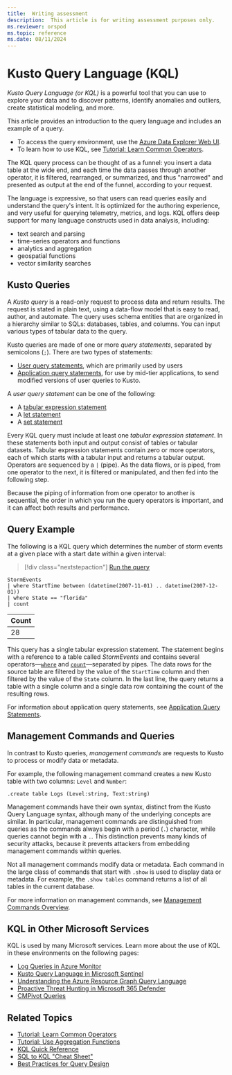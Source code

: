 ```yaml
---
title:  Writing assessment
description:  This article is for writing assessment purposes only.
ms.reviewer: orspod
ms.topic: reference
ms.date: 08/11/2024
---
```

# Kusto Query Language (KQL)

_Kusto Query Language (or KQL)_ is a powerful tool that you can use to explore your data and to discover patterns, identify anomalies and outliers, create statistical modeling, and more. 

This article provides an introduction to the query language and includes an example of a query.

* To access the query environment, use the [Azure Data Explorer Web UI](https://dataexplorer.azure.com/).  
* To learn how to use KQL, see [Tutorial: Learn Common Operators](tutorials/learn-common-operators.md).  

The KQL query process can be thought of as a funnel: you insert a data table at the wide end, and each time the data passes through another operator, it is filtered, rearranged, or summarized, and thus "narrowed" and presented as output at the end of the funnel, according to your request. 

The language is expressive, so that users can read queries easily and understand the query's intent. It is optimized for the authoring experience, and very useful for querying telemetry, metrics, and logs. KQL offers deep support for many language constructs used in data analysis, including:

* text search and parsing
* time-series operators and functions
* analytics and aggregation
* geospatial functions
* vector similarity searches

## Kusto Queries

A *Kusto query* is a read-only request to process data and return results. The request is stated in plain text, using a data-flow model that is easy to read, author, and automate. The query uses schema entities that are organized in a hierarchy similar to SQLs: databases, tables, and columns. You can input various types of tabular data to the query.

Kusto queries are made of one or more *query statements*, separated by semicolons (`;`). There are two types of statements:

* [User query statements](statements.md#user-query-statements), which are primarily used by users
* [Application query statements](statements.md#application-query-statements), for use by mid-tier applications, to send modified versions of user queries to Kusto.

A *user query statement* can be one of the following:

* A [tabular expression statement](tabular-expression-statements.md) 
* A [let statement](let-statement.md)
* A [set statement](set-statement.md)

Every KQL query must include at least one *tabular expression statement*. In these statements both input and output consist of tables or tabular datasets. Tabular expression statements contain zero or more operators, each of which starts with a tabular input and returns a tabular output. Operators are sequenced by a `|` (pipe). As the data flows, or is piped, from one operator to the next, it is filtered or manipulated, and then fed into the following step.

Because the piping of information from one operator to another is sequential, the order in which you run the query operators is important, and it can affect both results and performance. 

## Query Example

The following is a KQL query which determines the number of storm events at a given place with a start date within a given interval:

> [!div class="nextstepaction"]
> <a href="https://dataexplorer.azure.com/clusters/help/databases/Samples?query=H4sIAAAAAAAAAwsuyS/KdS1LzSspVuCqUSjPSC1KVQguSSwqCcnMTVVISi0pT03NU9BISSxJLQGKaBgZGJjrGhrqGhhqKujpKaCJG4HENZENKklVsLVVUHLz8Q/ydHFUUgDZkpxfmlcCAIItD6l6AAAA" target="_blank">Run the query</a>

```kusto
StormEvents 
| where StartTime between (datetime(2007-11-01) .. datetime(2007-12-01))
| where State == "florida"  
| count 
```

|Count|
|-----|
|   28|

This query has a single tabular expression statement. The statement begins with a reference to a table called *StormEvents* and contains several operators—[`where`](where-operator.md) and [`count`](count-operator.md)—separated by pipes. 
The data rows for the source table are filtered by the value of the `StartTime` column and then filtered by the value of the `State` column. 
In the last line, the query returns a table with a single column and a single data row containing the count of the resulting rows.

For information about application query statements, see [Application Query Statements](statements.md#application-query-statements).

## Management Commands and Queries

In contrast to Kusto queries, *management commands* are requests to Kusto to process or modify data or metadata. 

For example, the following management command creates a new Kusto table with two columns: `Level` and `Number`:

```kusto
.create table Logs (Level:string, Text:string)
```

Management commands have their own syntax, distinct from the Kusto Query Language syntax, although many of the underlying concepts are similar. In particular, management commands are distinguished from queries as the commands always begin with a period (`.`) character, while queries cannot begin with a `.`. This distinction prevents many kinds of security attacks, because it prevents attackers from embedding management commands within queries.

Not all management commands modify data or metadata. Each command in the large class of commands that start with `.show` is used to display data or metadata. For example, the `.show tables` command returns a list of all tables in the current database.

For more information on management commands, see [Management Commands Overview](../management/index.md).

## KQL in Other Microsoft Services

KQL is used by many Microsoft services. Learn more about the use of KQL in these environments on the following pages:

* [Log Queries in Azure Monitor](/azure/azure-monitor/logs/log-query-overview)
* [Kusto Query Language in Microsoft Sentinel](/azure/sentinel/kusto-overview)
* [Understanding the Azure Resource Graph Query Language](/azure/governance/resource-graph/concepts/query-language)
* [Proactive Threat Hunting in Microsoft 365 Defender](/microsoft-365/security/defender/advanced-hunting-overview)
* [CMPivot Queries](/mem/configmgr/core/servers/manage/cmpivot-overview#queries)

## Related Topics

* [Tutorial: Learn Common Operators](tutorials/learn-common-operators.md)
* [Tutorial: Use Aggregation Functions](tutorials/use-aggregation-functions.md)
* [KQL Quick Reference](kql-quick-reference.md)
* [SQL to KQL "Cheat Sheet"](sql-cheat-sheet.md)
* [Best Practices for Query Design](best-practices.md)
